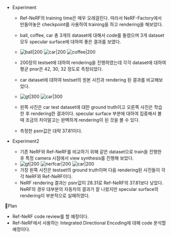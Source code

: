 - Experiment
	- Ref-NeRF의 training time은 매우 오래걸린다. 따라서 NeRF-Factory에서 만들어놓은 checkpoint를 사용하여 training을 하고 rendering을 해보았다. 
	- ball, coffee, car 총 3개의 dataset에 대해서 code를 돌렸으며 3개 dataset 모두 specular surface에 대하여 좋은 결과를 보였다. 
	
	- ![ball|200](./image/ball.png) ![car|200](./image/car.png) ![coffee|200](./image/coffee.png)
	- 200장의 testset에 대하여 rendering을 진행하였는데 각각 dataset에 대하여 평균 pnsr은 42, 30, 32 정도로 측정되었다. 
	- car dataset에 대하여 testset의 원본 사진과 rendering 된 결과를 비교해보았다.
	- ![gt|300](./image/gt.png) ![car|300](./image/car.png)
	- 왼쪽 사진은 car test dataset에 대한 ground truth이고 오른쪽 사진은 학습한 후 rendering한 결과이다. specular surface 부분에 대하여 집중해서 볼 때 조금의 차이말고는 완벽하게 rendering이 된 것을 볼 수 있다.
	- 측정한 psnr값은 대략 37.81이다.


- Experiment2
	- 기존 NeRF와 Ref-NeRF를 비교하기 위해 같은 dataset으로 train을 진행한 후 특정 camera 시점에서 view synthesis를 진행해 보았다. 
	- ![gt|200](./image/gt.png) ![nerfcar|200](./image/nerfcar.png) ![car|200](./image/car.png)
	- 가장 왼쪽 사진은 testset의 ground truth이며 다음 rendering된 사진들이 각각 NeRF와 Ref-NeRF이다. 
	- NeRF rendering 결과는 psnr값이 28.31로 Ref-NeRF의 37.81보다 낮았다. NeRF의 경우 대부분의 자동차의 결과가 잘 나왔지만 specular surface의 rendering이 부분적으로 실패하였다. 


👀Plan
* Ref-NeRF code review를 할 예정이다.
* Ref-NeRF에서 사용하는 Integrated Directional Encoding에 대해 code 분석할 예정이다.
  